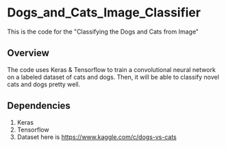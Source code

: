 # Dogs_and_Cats_Image_Classifier
This is the code for the "Classifying the Dogs and Cats from Image"

## Overview
The code uses Keras & Tensorflow to train a convolutional neural network on a labeled dataset of cats and dogs. Then, it will be able to classify novel cats and dogs pretty well.
## Dependencies
  1. Keras 
  2. Tensorflow 
  3. Dataset here is https://www.kaggle.com/c/dogs-vs-cats
